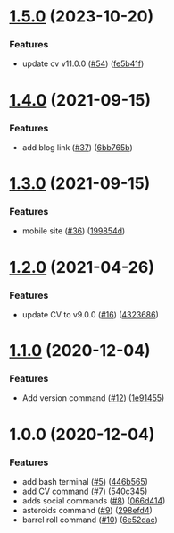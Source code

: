 # [1.5.0](https://github.com/kieranroneill/kieranoneill.com/compare/v1.4.0...v1.5.0) (2023-10-20)


### Features

* update cv v11.0.0 ([#54](https://github.com/kieranroneill/kieranoneill.com/issues/54)) ([fe5b41f](https://github.com/kieranroneill/kieranoneill.com/commit/fe5b41fdbcad6c5eb6039b7ec7d0ce012aa746fd))

# [1.4.0](https://github.com/kieranroneill/kieranoneill.com/compare/v1.3.0...v1.4.0) (2021-09-15)


### Features

* add blog link ([#37](https://github.com/kieranroneill/kieranoneill.com/issues/37)) ([6bb765b](https://github.com/kieranroneill/kieranoneill.com/commit/6bb765b3247e8579a6f0d8ee72da045604e87fc0))

# [1.3.0](https://github.com/kieranroneill/kieranoneill.com/compare/v1.2.0...v1.3.0) (2021-09-15)


### Features

* mobile site ([#36](https://github.com/kieranroneill/kieranoneill.com/issues/36)) ([199854d](https://github.com/kieranroneill/kieranoneill.com/commit/199854d78bf3c1f647c13f2773a5fc243bf2de27))

# [1.2.0](https://github.com/kieranroneill/kieranoneill.com/compare/v1.1.0...v1.2.0) (2021-04-26)


### Features

* update CV to v9.0.0 ([#16](https://github.com/kieranroneill/kieranoneill.com/issues/16)) ([4323686](https://github.com/kieranroneill/kieranoneill.com/commit/43236865c3558780848e5d908d522bef6ae51958))

# [1.1.0](https://github.com/kieranroneill/kieranoneill.com/compare/v1.0.0...v1.1.0) (2020-12-04)


### Features

* Add version command ([#12](https://github.com/kieranroneill/kieranoneill.com/issues/12)) ([1e91455](https://github.com/kieranroneill/kieranoneill.com/commit/1e914554a917adb0266464dcffb18b27b42b33e7))

# 1.0.0 (2020-12-04)


### Features

* add bash terminal ([#5](https://github.com/kieranroneill/kieranoneill.com/issues/5)) ([446b565](https://github.com/kieranroneill/kieranoneill.com/commit/446b565ed81e06d097cb4db6f9f140341c064c2b))
* add CV command ([#7](https://github.com/kieranroneill/kieranoneill.com/issues/7)) ([540c345](https://github.com/kieranroneill/kieranoneill.com/commit/540c34588921c1c8ac613c36f339a88a8a0084be))
* adds social commands ([#8](https://github.com/kieranroneill/kieranoneill.com/issues/8)) ([066d414](https://github.com/kieranroneill/kieranoneill.com/commit/066d414ca22e79bcc5607d8f16c1e076dcec2e04))
* asteroids command ([#9](https://github.com/kieranroneill/kieranoneill.com/issues/9)) ([298efd4](https://github.com/kieranroneill/kieranoneill.com/commit/298efd40b74eee0a0f9fdd4a8bce364014b68503))
* barrel roll command ([#10](https://github.com/kieranroneill/kieranoneill.com/issues/10)) ([6e52dac](https://github.com/kieranroneill/kieranoneill.com/commit/6e52dacbd6306430101d90d96f8591504b241775))
